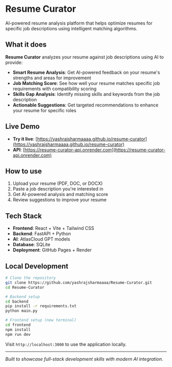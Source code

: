 # Resume Curator

AI-powered resume analysis platform that helps optimize resumes for specific job descriptions using intelligent matching algorithms.

## What it does

**Resume Curator** analyzes your resume against job descriptions using AI to provide:

- **Smart Resume Analysis**: Get AI-powered feedback on your resume's strengths and areas for improvement
- **Job Matching Score**: See how well your resume matches specific job requirements with compatibility scoring
- **Skills Gap Analysis**: Identify missing skills and keywords from the job description
- **Actionable Suggestions**: Get targeted recommendations to enhance your resume for specific roles

## Live Demo

- **Try it live**: [https://yashrajsharmaaaa.github.io/resume-curator](https://yashrajsharmaaaa.github.io/resume-curator)
- **API**: [https://resume-curator-api.onrender.com](https://resume-curator-api.onrender.com)

## How to use

1. Upload your resume (PDF, DOC, or DOCX)
2. Paste a job description you're interested in
3. Get AI-powered analysis and matching score
4. Review suggestions to improve your resume

## Tech Stack

- **Frontend**: React + Vite + Tailwind CSS
- **Backend**: FastAPI + Python
- **AI**: AtlasCloud GPT models
- **Database**: SQLite
- **Deployment**: GitHub Pages + Render

## Local Development

```bash
# Clone the repository
git clone https://github.com/yashrajsharmaaaa/Resume-Curator.git
cd Resume-Curator

# Backend setup
cd backend
pip install -r requirements.txt
python main.py

# Frontend setup (new terminal)
cd frontend
npm install
npm run dev
```

Visit `http://localhost:3000` to use the application locally.

---

*Built to showcase full-stack development skills with modern AI integration.*